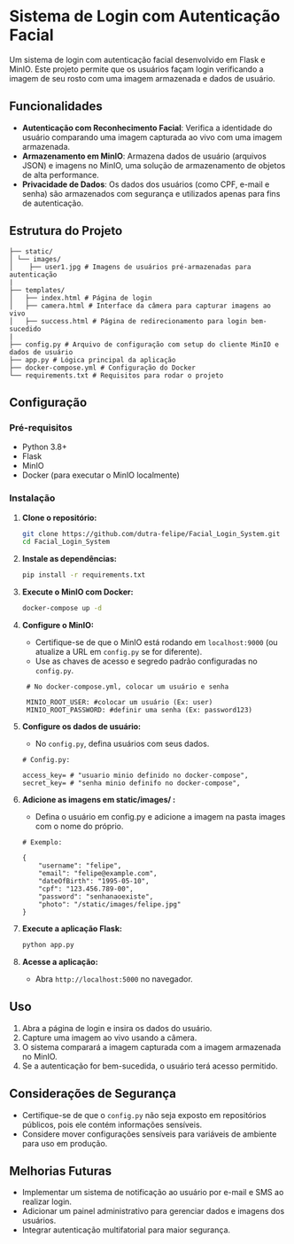 # Sistema de Login com Autenticação Facial

Um sistema de login com autenticação facial desenvolvido em Flask e MinIO. Este projeto permite que os usuários façam login verificando a imagem de seu rosto com uma imagem armazenada e dados de usuário.

## Funcionalidades
- **Autenticação com Reconhecimento Facial**: Verifica a identidade do usuário comparando uma imagem capturada ao vivo com uma imagem armazenada.
- **Armazenamento em MinIO**: Armazena dados de usuário (arquivos JSON) e imagens no MinIO, uma solução de armazenamento de objetos de alta performance.
- **Privacidade de Dados**: Os dados dos usuários (como CPF, e-mail e senha) são armazenados com segurança e utilizados apenas para fins de autenticação.

## Estrutura do Projeto
```
├── static/ 
│ └── images/ 
│    ├── user1.jpg # Imagens de usuários pré-armazenadas para autenticação 
|
├── templates/ 
│   ├── index.html # Página de login 
│   ├── camera.html # Interface da câmera para capturar imagens ao vivo 
│   ├── success.html # Página de redirecionamento para login bem-sucedido 
|
├── config.py # Arquivo de configuração com setup do cliente MinIO e dados de usuário 
├── app.py # Lógica principal da aplicação 
├── docker-compose.yml # Configuração do Docker 
└── requirements.txt # Requisitos para rodar o projeto
```

## Configuração

### Pré-requisitos
- Python 3.8+
- Flask
- MinIO
- Docker (para executar o MinIO localmente)

### Instalação

1. **Clone o repositório:**
    ```bash
    git clone https://github.com/dutra-felipe/Facial_Login_System.git
    cd Facial_Login_System
    ```

2. **Instale as dependências:**
    ```bash
    pip install -r requirements.txt
    ```

3. **Execute o MinIO com Docker:**
    ```bash
    docker-compose up -d
    ```

4. **Configure o MinIO:**
   - Certifique-se de que o MinIO está rodando em `localhost:9000` (ou atualize a URL em `config.py` se for diferente).
   - Use as chaves de acesso e segredo padrão configuradas no `config.py`.
   ```
    # No docker-compose.yml, colocar um usuário e senha

    MINIO_ROOT_USER: #colocar um usuário (Ex: user)
    MINIO_ROOT_PASSWORD: #definir uma senha (Ex: password123)
   ```

5. **Configure os dados de usuário:**
   - No `config.py`, defina usuários com seus dados.
   ```
   # Config.py:

   access_key= # "usuario minio definido no docker-compose",
   secret_key= # "senha minio definifo no docker-compose",
   ```
6. **Adicione as imagens em static/images/ :**
    - Defina o usuário em config.py e adicione a imagem na pasta images com o nome do próprio.
    ```
    # Exemplo:

    {
        "username": "felipe",
        "email": "felipe@example.com",
        "dateOfBirth": "1995-05-10",
        "cpf": "123.456.789-00",
        "password": "senhanaoexiste",
        "photo": "/static/images/felipe.jpg"
    }
    ```
7. **Execute a aplicação Flask:**
    ```bash
    python app.py
    ```

8. **Acesse a aplicação:**
   - Abra `http://localhost:5000` no navegador.

## Uso

1. Abra a página de login e insira os dados do usuário.
2. Capture uma imagem ao vivo usando a câmera.
3. O sistema comparará a imagem capturada com a imagem armazenada no MinIO.
4. Se a autenticação for bem-sucedida, o usuário terá acesso permitido.

## Considerações de Segurança

- Certifique-se de que o `config.py` não seja exposto em repositórios públicos, pois ele contém informações sensíveis.
- Considere mover configurações sensíveis para variáveis de ambiente para uso em produção.

## Melhorias Futuras

- Implementar um sistema de notificação ao usuário por e-mail e SMS ao realizar login.
- Adicionar um painel administrativo para gerenciar dados e imagens dos usuários.
- Integrar autenticação multifatorial para maior segurança.

